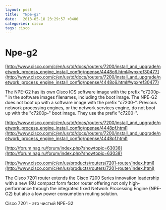 ```yaml
---
layout: post
title:  "Npe-g2"
date:   2013-05-18 23:29:57 +0400
categories: cisco
tags: cisco
---
```


# Npe-g2
[http://www.cisco.com/c/en/us/td/docs/routers/7200/install_and_upgrade/network_process_engine_install_config/npense/4448o6.html#wpxref30477](http://www.cisco.com/c/en/us/td/docs/routers/7200/install_and_upgrade/network_process_engine_install_config/npense/4448o6.html#wpxref30477)

The NPE-G2 has its own Cisco IOS software image with the prefix "c7200p-" in the software images filenames, including the boot image. The NPE-G2 does not boot up with a software image with the prefix "c7200-". Previous network processing engines, or the network services engine, do not boot up with the "c7200p-" boot image. They use the prefix "c7200-".

[http://www.cisco.com/c/en/us/td/docs/routers/7200/install_and_upgrade/network_process_engine_install_config/npense/4448pf.html](http://www.cisco.com/c/en/us/td/docs/routers/7200/install_and_upgrade/network_process_engine_install_config/npense/4448pf.html)

[http://forum.nag.ru/forum/index.php?showtopic=63038](http://forum.nag.ru/forum/index.php?showtopic=63038)


[http://www.cisco.com/c/en/us/products/routers/7201-router/index.html](http://www.cisco.com/c/en/us/products/routers/7201-router/index.html)

The Cisco 7201 router extends the Cisco 7200 Series innovation leadership with a new 1RU compact form factor router offering not only high-performance through the integrated fixed Network Processing Engine (NPE-G2) but also a low power consumption routing solution.


Cisco 7201 - это чистый NPE-G2
